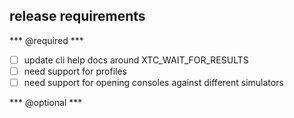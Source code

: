 
## release requirements

*** @required ***

- [ ] update cli help docs around XTC_WAIT_FOR_RESULTS
- [ ] need support for profiles
- [ ] need support for opening consoles against different simulators

*** @optional ***